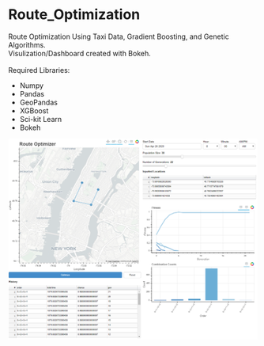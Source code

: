 # Route_Optimization
Route Optimization Using Taxi Data, Gradient Boosting, and Genetic Algorithms.<br />
Visulization/Dashboard created with Bokeh.<br />
<br />
Required Libraries:
* Numpy
* Pandas
* GeoPandas
* XGBoost
* Sci-kit Learn
* Bokeh

![Tool/Dashboard Image](/image/Route_Optimizer_Update.png)
